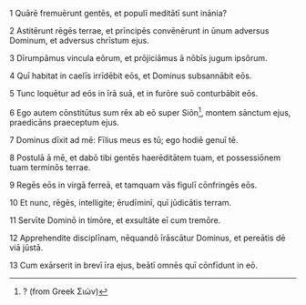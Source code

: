 1 Quārē fremuērunt gentēs, et populī meditātī sunt inānia?

2 Astitērunt rēgēs terrae, et prīncipēs convēnērunt in ūnum adversus Dominum, et adversus chrīstum ejus.

3 Dīrumpāmus vincula eōrum, et prōjiciāmus ā nōbīs jugum ipsōrum.

4 Quī habitat in caelīs irrīdēbit eōs, et Dominus subsannābit eōs.

5 Tunc loquētur ad eōs in īrā suā, et in furōre suō conturbābit eōs.

6 Ego autem cōnstitūtus sum rēx ab eō super Siōn[^1], montem sānctum ejus, praedicāns praeceptum ejus.

7 Dominus dīxit ad mē: Fīlius meus es tū; ego hodiē genuī tē.

8 Postulā ā mē, et dabō tibi gentēs haerēditātem tuam, et possessiōnem tuam terminōs terrae.

9 Regēs eōs in virgā ferreā, et tamquam vās figulī cōnfringēs eōs.

10 Et nunc, rēgēs, intelligite; ērudīminī, quī jūdicātis terram.

11 Servīte Dominō in timōre, et exsultāte eī cum tremōre.

12 Apprehendite disciplīnam, nēquandō īrāscātur Dominus, et pereātis dē viā jūstā.

13 Cum exārserit in brevī īra ejus, beātī omnēs quī cōnfīdunt in eō.

[^1]: ? (from Greek Σιών)
